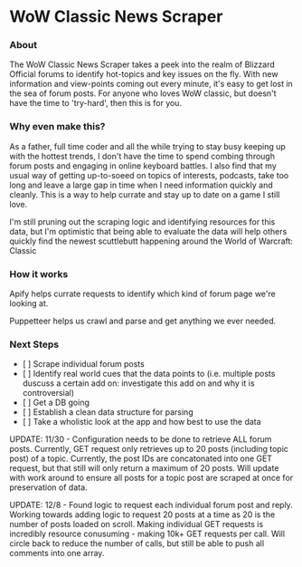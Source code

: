 <h1>WoW Classic News Scraper</h1>

<h3>About</h3>
<p>The WoW Classic News Scraper takes a peek into the realm of Blizzard Official forums to identify hot-topics and key issues on the fly. With new information and view-points coming out every minute, it's easy to get lost in the sea of forum posts. For anyone who loves WoW classic, but doesn't have the time to 'try-hard', then this is for you.</p>
<h3>Why even make this?</h3>
<p>As a father, full time coder and all the while trying to stay busy keeping up with the hottest trends, I don't have the time to spend combing through forum posts and engaging in online keyboard battles. I also find that my usual way of getting up-to-soeed on topics of interests, podcasts, take too long and leave a large gap in time when I need information quickly and cleanly. This is a way to help currate and stay up to date on a game I still love.</p>

<p>I'm still pruning out the scraping logic and identifying resources for this data, but I'm optimistic that being able to evaluate the data will help others quickly find the newest scuttlebutt happening around the World of Warcraft: Classic</p>

<h3>How it works</h3>
<p>Apify helps currate requests to identify which kind of forum page we're looking at.</p>
<p>Puppetteer helps us crawl and parse and get anything we ever needed.</p>

<h3>Next Steps</h3>
<ul>
<li>[ ] Scrape individual forum posts</li>
<li>[ ] Identify real world cues that the data points to (i.e. multiple posts duscuss a certain add on: investigate this add on and why it is controversial)</li>
<li>[ ] Get a DB going</li>
<li>[ ] Establish a clean data structure for parsing</li>
<li>[ ] Take a wholistic look at the app and how best to use the data</li>
</ul>

<p>UPDATE: 11/30 - Configuration needs to be done to retrieve ALL forum posts. Currently, GET request only retrieves up to 20 posts (including topic post) of a topic. Currently, the post IDs are concatonated into one GET request, but that still will only return a maximum of 20 posts. Will update with work around to ensure all posts for a topic post are scraped at once for preservation of data.</p>

<p>UPDATE: 12/8 - Found logic to request each individual forum post and reply. Working towards adding logic to request 20 posts at a time as 20 is the number of posts loaded on scroll. Making individual GET requests is incredibly resource conusuming - making 10k+ GET requests per call. Will circle back to reduce the number of calls, but still be able to push all comments into one array.</p>
